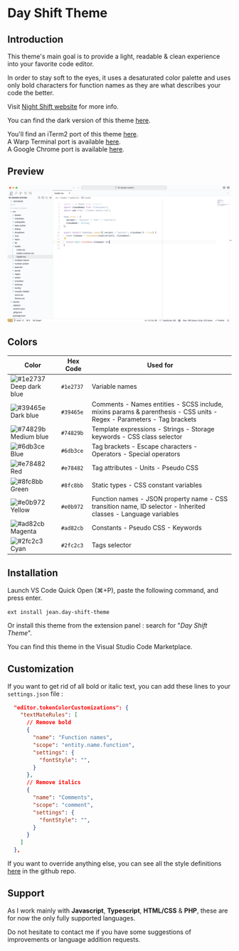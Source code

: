 # Day Shift Theme

## Introduction

This theme's main goal is to provide a light, readable & clean experience into your favorite code editor.

In order to stay soft to the eyes, it uses a desaturated color palette and uses only bold characters for function names as they are what describes your code the better.

Visit [Night Shift website](https://www.jeantinland.com/toolbox/day-shift-theme/) for more info.

You can find the dark version of this theme [here](https://marketplace.visualstudio.com/items?itemName=jean.desaturated).

You'll find an iTerm2 port of this theme [here](https://github.com/Jean-Tinland/iTerm2-theme-desaturated).\
A Warp Terminal port is available [here](https://github.com/Jean-Tinland/warp-night-shift-theme).\
A Google Chrome port is available [here](https://github.com/Jean-Tinland/chrome-theme-desaturated).

## Preview

![.tsx preview](./assets/preview.png)

## Colors

| Color                                                                                | Hex Code  | Used for                                                                                                              |
| ------------------------------------------------------------------------------------ | --------- | --------------------------------------------------------------------------------------------------------------------- |
| ![#1e2737](https://placeholder.valraiso.net/15x15?bg=1e2737&text=%20) Deep dark blue | `#1e2737` | Variable names                                                                                                        |
| ![#39465e](https://placeholder.valraiso.net/15x15?bg=39465e&text=%20) Dark blue      | `#39465e` | Comments - Names entities - SCSS include, mixins params & parenthesis - CSS units - Regex - Parameters - Tag brackets |
| ![#74829b](https://placeholder.valraiso.net/15x15?bg=74829b&text=%20) Medium blue    | `#74829b` | Template expressions - Strings - Storage keywords - CSS class selector                                                |
| ![#6db3ce](https://placeholder.valraiso.net/15x15?bg=6db3ce&text=%20) Blue           | `#6db3ce` | Tag brackets - Escape characters - Operators - Special operators                                                      |
| ![#e78482](https://placeholder.valraiso.net/15x15?bg=e78482&text=%20) Red            | `#e78482` | Tag attributes - Units - Pseudo CSS                                                                                   |
| ![#8fc8bb](https://placeholder.valraiso.net/15x15?bg=8fc8bb&text=%20) Green          | `#8fc8bb` | Static types - CSS constant variables                                                                                 |
| ![#e0b972](https://placeholder.valraiso.net/15x15?bg=e0b972&text=%20) Yellow         | `#e0b972` | Function names - JSON property name - CSS transition name, ID selector - Inherited classes - Language variables       |
| ![#ad82cb](https://placeholder.valraiso.net/15x15?bg=ad82cb&text=%20) Magenta        | `#ad82cb` | Constants - Pseudo CSS - Keywords                                                                                     |
| ![#2fc2c3](https://placeholder.valraiso.net/15x15?bg=2fc2c3&text=%20) Cyan           | `#2fc2c3` | Tags selector                                                                                                         |

## Installation

Launch VS Code Quick Open (⌘+P), paste the following command, and press enter.

`ext install jean.day-shift-theme`

Or install this theme from the extension panel : search for "_Day Shift Theme_".

You can find this theme in the Visual Studio Code Marketplace.

## Customization

If you want to get rid of all bold or italic text, you can add these lines to your `settings.json` file :

```json
  "editor.tokenColorCustomizations": {
    "textMateRules": [
      // Remove bold
      {
        "name": "Function names",
        "scope": "entity.name.function",
        "settings": {
          "fontStyle": "",
        }
      },
      // Remove italics
      {
        "name": "Comments",
        "scope": "comment",
        "settings": {
          "fontStyle": "",
        }
      }
    ]
  },
```

If you want to override anything else, you can see all the style definitions [here](https://github.com/Jean-Tinland/vscode-theme-day-shift/blob/main/themes/color-theme.json#L101) in the github repo.

## Support

As I work mainly with **Javascript**, **Typescript**, **HTML/CSS** & **PHP**, these are for now the only fully supported languages.

Do not hesitate to contact me if you have some suggestions of improvements or language addition requests.
